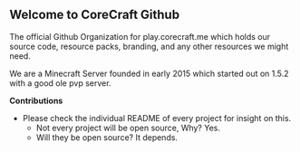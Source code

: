 ## Welcome to CoreCraft Github
The official Github Organization for play.corecraft.me which holds our source code, resource packs, branding, and any other resources we might need.

We are a Minecraft Server founded in early 2015 which started out on 1.5.2 with a good ole pvp server.

**Contributions**
* Please check the individual README of every project for insight on this.
  * Not every project will be open source, Why? Yes.
  * Will they be open source? It depends.
